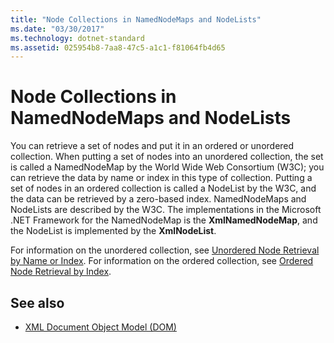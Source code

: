 ```yaml
---
title: "Node Collections in NamedNodeMaps and NodeLists"
ms.date: "03/30/2017"
ms.technology: dotnet-standard
ms.assetid: 025954b8-7aa8-47c5-a1c1-f81064fb4d65
---
```

# Node Collections in NamedNodeMaps and NodeLists
You can retrieve a set of nodes and put it in an ordered or unordered collection. When putting a set of nodes into an unordered collection, the set is called a NamedNodeMap by the World Wide Web Consortium (W3C); you can retrieve the data by name or index in this type of collection. Putting a set of nodes in an ordered collection is called a NodeList by the W3C, and the data can be retrieved by a zero-based index. NamedNodeMaps and NodeLists are described by the W3C. The implementations in the Microsoft .NET Framework for the NamedNodeMap is the **XmlNamedNodeMap**, and the NodeList is implemented by the **XmlNodeList**.  
  
 For information on the unordered collection, see [Unordered Node Retrieval by Name or Index](../../../../docs/standard/data/xml/unordered-node-retrieval-by-name-or-index.md). For information on the ordered collection, see [Ordered Node Retrieval by Index](../../../../docs/standard/data/xml/ordered-node-retrieval-by-index.md).  
  
## See also

- [XML Document Object Model (DOM)](../../../../docs/standard/data/xml/xml-document-object-model-dom.md)
